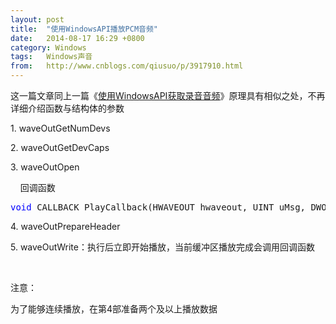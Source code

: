 ```yaml
---
layout: post
title:  "使用WindowsAPI播放PCM音频"
date:   2014-08-17 16:29 +0800
category: Windows
tags:   Windows声音
from:   http://www.cnblogs.com/qiusuo/p/3917910.html
---
```

<p>这一篇文章同上一篇《<a id="cb_post_title_url" href="http://www.cnblogs.com/qiusuo/p/3917617.html">使用WindowsAPI获取录音音频</a>》原理具有相似之处，不再详细介绍函数与结构体的参数</p>
<p>1. waveOutGetNumDevs</p>
<p>2. waveOutGetDevCaps</p>
<p>3. waveOutOpen</p>
<p>&nbsp;&nbsp;&nbsp; 回调函数</p>
<div class="cnblogs_code">
<pre><span style="color: #0000ff;">void</span> CALLBACK PlayCallback(HWAVEOUT hwaveout, UINT uMsg, DWORD dwInstance, DWORD dwParam1, DWORD dwParam2);</pre>
</div>
<p>4. waveOutPrepareHeader</p>
<p>5. waveOutWrite：执行后立即开始播放，当前缓冲区播放完成会调用回调函数</p>
<p>&nbsp;</p>
<p>注意：</p>
<p>为了能够连续播放，在第4部准备两个及以上播放数据</p>
<p>&nbsp;</p>
